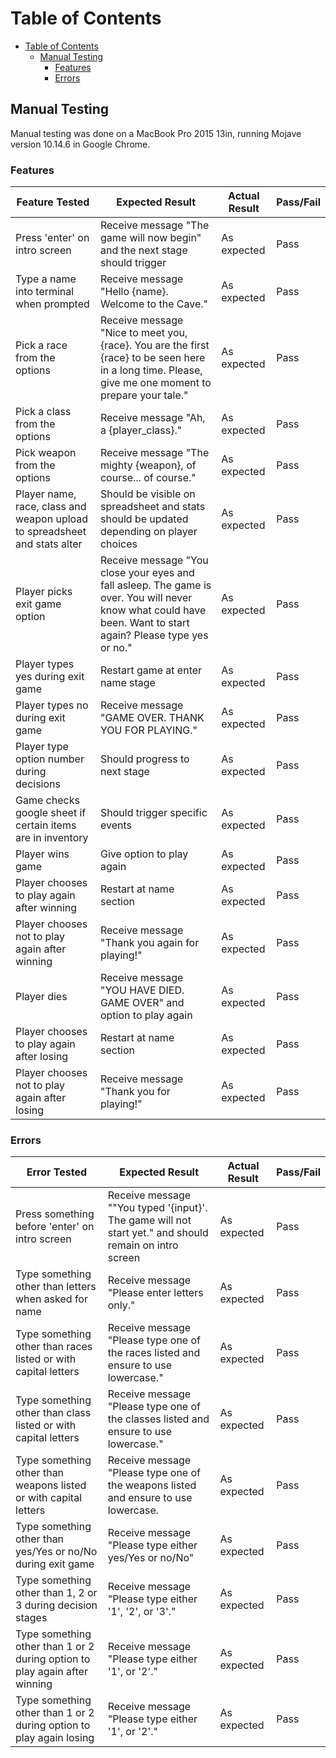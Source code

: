# Table of Contents
- [Table of Contents](#table-of-contents)
  - [Manual Testing](#manual-testing)
    - [Features](#features)
    - [Errors](#errors)


## Manual Testing
Manual testing was done on a MacBook Pro 2015 13in, running Mojave version 10.14.6 in Google Chrome.

### Features

Feature Tested | Expected Result | Actual Result | Pass/Fail
---------------|-----------------|---------------|----------
Press 'enter' on intro screen | Receive message "The game will now begin" and the next stage should trigger | As expected | Pass
Type a name into terminal when prompted | Receive message "Hello {name}. Welcome to the Cave." | As expected | Pass
Pick a race from the options | Receive message "Nice to meet you, {race}. You are the first {race} to be seen here in a long time. Please, give me one moment to prepare your tale." | As expected | Pass
Pick a class from the options | Receive message "Ah, a {player_class}." | As expected | Pass
Pick weapon from the options | Receive message "The mighty {weapon}, of course... of course." | As expected | Pass
Player name, race, class and weapon upload to spreadsheet and stats alter | Should be visible on spreadsheet and stats should be updated depending on player choices | As expected | Pass
Player picks exit game option | Receive message "You close your eyes and fall asleep. The game is over. You will never know what could have been. Want to start again? Please type yes or no." | As expected | Pass
Player types yes during exit game | Restart game at enter name stage | As expected | Pass
Player types no during exit game | Receive message "GAME OVER. THANK YOU FOR PLAYING." | As expected | Pass
Player type option number during decisions | Should progress to next stage | As expected | Pass
Game checks google sheet if certain items are in inventory | Should trigger specific events | As expected | Pass
Player wins game | Give option to play again | As expected | Pass
Player chooses to play again after winning | Restart at name section | As expected | Pass
Player chooses not to play again after winning | Receive message "Thank you again for playing!" | As expected | Pass
Player dies | Receive message "YOU HAVE DIED. GAME OVER" and option to play again | As expected | Pass
Player chooses to play again after losing | Restart at name section | As expected | Pass
Player chooses not to play again after losing | Receive message "Thank you for playing!" | As expected | Pass

### Errors

Error Tested | Expected Result | Actual Result | Pass/Fail
-------------|-----------------|---------------|----------
Press something before 'enter' on intro screen | Receive message ""You typed '{input}'. The game will not start yet." and should remain on intro screen | As expected | Pass
Type something other than letters when asked for name | Receive message "Please enter letters only." | As expected | Pass
Type something other than races listed or with capital letters | Receive message "Please type one of the races listed and ensure to use lowercase." | As expected | Pass
Type something other than class listed or with capital letters | Receive message "Please type one of the classes listed and ensure to use lowercase." | As expected | Pass
Type something other than weapons listed or with capital letters | Receive message "Please type one of the weapons listed and ensure to use lowercase. | As expected | Pass
Type something other than yes/Yes or no/No during exit game | Receive message "Please type either yes/Yes or no/No" | As expected | Pass
Type something other than 1, 2 or 3 during decision stages | Receive message "Please type either '1', '2', or '3'." | As expected | Pass
Type something other than 1 or 2 during option to play again after winning | Receive message "Please type either '1', or '2'." | As expected | Pass
Type something other than 1 or 2 during option to play again losing| Receive message "Please type either '1', or '2'." | As expected | Pass
